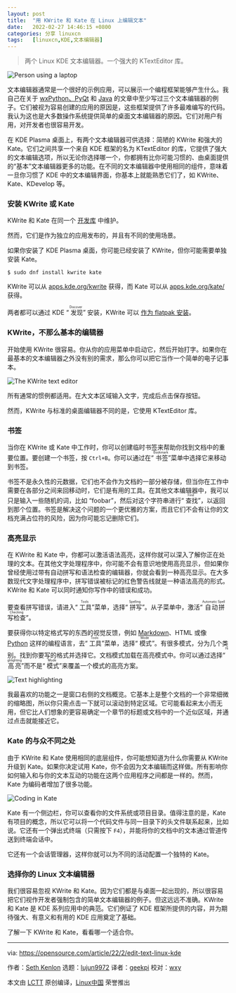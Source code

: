 ```yaml
---
layout: post
title:	"用 KWrite 和 Kate 在 Linux 上编辑文本"
date:	2022-02-27 14:46:15 +0800 
categories:	分享 linuxcn 
tags:	[linuxcn,KDE,文本编辑器]
---
```




> 
> 两个 Linux KDE 文本编辑器。一个强大的 KTextEditor 库。
> 
> 
> 


![](/Asserts/Images//attachment/album/202202/27/144611kfsjnefsnlc2c9ee.jpg "Person using a laptop")


文本编辑器通常是一个很好的示例应用，可以展示一个编程框架能够产生什么。我自己在关于 [wxPython、PyQt](https://opensource.com/article/17/4/pyqt-versus-wxpython) 和 [Java](https://opensource.com/article/20/12/write-your-own-text-editor) 的文章中至少写过三个文本编辑器的例子。它们被视为容易创建的应用的原因是，这些框架提供了许多最难编写的代码。我认为这也是大多数操作系统提供简单的桌面文本编辑器的原因。它们对用户有用，对开发者也很容易开发。


在 KDE Plasma 桌面上，有两个文本编辑器可供选择：简陋的 KWrite 和强大的 Kate。它们之间共享一个来自 KDE 框架的名为 KTextEditor 的库，它提供了强大的文本编辑选项，所以无论你选择哪一个，你都拥有比你可能习惯的、由桌面提供的“基本”文本编辑器更多的功能。在不同的文本编辑器中使用相同的组件，意味着一旦你习惯了 KDE 中的文本编辑界面，你基本上就能熟悉它们了，如 KWrite、Kate、KDevelop 等。


### 安装 KWrite 或 Kate


KWrite 和 Kate 在同一个 [开发库](https://invent.kde.org/utilities/kate) 中维护。


然而，它们是作为独立的应用发布的，并且有不同的使用场景。


如果你安装了 KDE Plasma 桌面，你可能已经安装了 KWrite，但你可能需要单独安装 Kate。



```
$ sudo dnf install kwrite kate

```

KWrite 可以从 [apps.kde.org/kwrite](http://apps.kde.org/kwrite) 获得，而 Kate 可以从 [apps.kde.org/kate/](https://apps.kde.org/kate) 获得。


两者都可以通过 KDE “<ruby> 发现 <rt>  Discover </rt></ruby>” 安装，KWrite 可以 [作为 flatpak 安装](https://opensource.com/article/21/11/install-flatpak-linux)。


### KWrite，不那么基本的编辑器


开始使用 KWrite 很容易。你从你的应用菜单中启动它，然后开始打字。如果你在最基本的文本编辑器之外没有别的需求，那么你可以把它当作一个简单的电子记事本。


![The KWrite text editor](/Asserts/Images//attachment/album/202202/27/144617c8hc1zofe1dd8zfh.jpg "The KWrite text editor")


所有通常的惯例都适用。在大文本区域输入文字，完成后点击保存按钮。


然而，KWrite 与标准的桌面编辑器不同的是，它使用 KTextEditor 库。


### 书签


当你在 KWrite 或 Kate 中工作时，你可以创建临时书签来帮助你找到文档中的重要位置。要创建一个书签，按 `Ctrl+B`。你可以通过在“<ruby> 书签 <rt>  Bookmark </rt></ruby>”菜单中选择它来移动到书签。


书签不是永久性的元数据，它们也不会作为文档的一部分被存储，但当你在工作中需要在各部分之间来回移动时，它们是有用的工具。在其他文本编辑器中，我可以只是输入一些随机的词，比如 “foobar”，然后对这个字符串进行“<ruby> 查找 <rt>  Find </rt></ruby>”，以返回到那个位置。书签是解决这个问题的一个更优雅的方案，而且它们不会有让你的文档充满占位符的风险，因为你可能忘记删除它们。


### 高亮显示


在 KWrite 和 Kate 中，你都可以激活语法高亮，这样你就可以深入了解你正在处理的文本。在其他文字处理程序中，你可能不会有意识地使用高亮显示，但如果你曾经使用过带有自动拼写和语法检查的编辑器，你就会看到一种高亮显示。在大多数现代文字处理程序中，拼写错误被标记的红色警告线就是一种语法高亮的形式。KWrite 和 Kate 可以同时通知你写作中的错误和成功。


要查看拼写错误，请进入“<ruby> 工具 <rt>  Tools </rt></ruby>”菜单，选择“<ruby> 拼写 <rt>  Spelling </rt> <rt> </rt></ruby>”。从子菜单中，激活“<ruby> 自动拼写检查 <rt>  Automatic Spell Checking </rt></ruby>”。


要获得你以特定格式写的东西的视觉反馈，例如 [Markdown](https://opensource.com/article/19/9/introduction-markdown)、HTML 或像 [Python](https://opensource.com/article/17/10/python-101) 这样的编程语言，去“<ruby> 工具 <rt>  Tools </rt></ruby>”菜单，选择“<ruby> 模式 <rt>  Mode </rt></ruby>”。有很多模式，分为几个类别。找到你要写的格式并选择它。文档模式加载在高亮模式中。你可以通过选择“<ruby> 高亮 <rt>  Highlighting </rt></ruby>”而不是“<ruby> 模式 <rt>  Mode </rt></ruby>”来覆盖一个模式的高亮方案。


![Text highlighting](/Asserts/Images//attachment/album/202202/27/144618vqkbnm3qzm11dqkl.jpg "Text highlighting")


我最喜欢的功能之一是窗口右侧的文档概览。它基本上是整个文档的一个非常细微的缩略图，所以你只需点击一下就可以滚动到特定区域。它可能看起来太小而无用，但它比人们想象的更容易确定一个章节的标题或文档中的一个近似区域，并通过点击就能接近它。


### Kate 的与众不同之处


由于 KWrite 和 Kate 使用相同的底层组件，你可能想知道为什么你需要从 KWrite 升级到 Kate。如果你决定试用 Kate，你不会因为文本编辑而这样做。所有影响你如何输入和与你的文本互动的功能在这两个应用程序之间都是一样的。然而，Kate 为编码者增加了很多功能。


![Coding in Kate](/Asserts/Images//attachment/album/202202/27/144618ulhyffs7hhfbfzbx.jpg "Coding in Kate")


Kate 有一个侧边栏，你可以查看你的文件系统或项目目录。值得注意的是，Kate 有项目的概念，所以它可以将一个代码文件与同一目录下的头文件联系起来，比如说。它还有一个弹出式终端（只需按下 `F4`），并能将你的文档中的文本通过管道传送到终端会话中。


它还有一个会话管理器，这样你就可以为不同的活动配置一个独特的 Kate。


### 选择你的 Linux 文本编辑器


我们很容易忽视 KWrite 和 Kate。因为它们都是与桌面一起出现的，所以很容易把它们视作开发者强制包含的简单文本编辑器的例子。但这远远不准确。KWrite 和 Kate 是 KDE 系列应用中的典范。它们例证了 KDE 框架所提供的内容，并为期待强大、有意义和有用的 KDE 应用奠定了基础。


了解一下 KWrite 和 Kate，看看哪一个适合你。




---


via: <https://opensource.com/article/22/2/edit-text-linux-kde>


作者：[Seth Kenlon](https://opensource.com/users/seth) 选题：[lujun9972](https://github.com/lujun9972) 译者：[geekpi](https://github.com/geekpi) 校对：[wxy](https://github.com/wxy)


本文由 [LCTT](https://github.com/LCTT/TranslateProject) 原创编译，[Linux中国](https://linux.cn/) 荣誉推出
